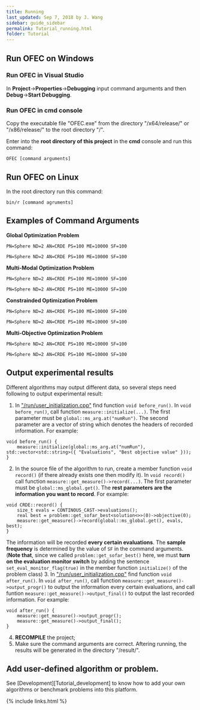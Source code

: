 ```yaml
---
title: Running
last_updated: Sep 7, 2018 by J. Wang
sidebar: guide_sidebar
permalink: Tutorial_running.html
folder: Tutorial
---
```


## Run OFEC on Windows

### Run OFEC in **Visual Studio**

In **Project**->**Properties**->**Debugging** input command arguments and then **Debug**->**Start Debugging**.

### Run OFEC in **cmd** console

Copy the executable file "OFEC.exe" from the directory "/x64/release/" or "/x86/release/" to the root directory "/".

Enter into the **root directory of this project** in the **cmd** console and run this command:
```
OFEC [command arguments]
```

## Run OFEC on Linux
In the root directory run this command:
```
bin/r [command agruments]
```

## Examples of Command Arguments
**Global Optimization Problem**

`PN=Sphere ND=2 AN=CRDE PS=100 ME=10000 SF=100`

`PN=Sphere ND=2 AN=CRDE PS=100 ME=10000 SF=100`

**Multi-Modal Optimization Problem**

`PN=Sphere ND=2 AN=CRDE PS=100 ME=10000 SF=100`

`PN=Sphere ND=2 AN=CRDE PS=100 ME=10000 SF=100`

**Constrainded Optimization Problem**

`PN=Sphere ND=2 AN=CRDE PS=100 ME=10000 SF=100`

`PN=Sphere ND=2 AN=CRDE PS=100 ME=10000 SF=100`

**Multi-Objective Optimization Problem**

`PN=Sphere ND=2 AN=CRDE PS=100 ME=10000 SF=100`

`PN=Sphere ND=2 AN=CRDE PS=100 ME=10000 SF=100`

## Output experimental results

Different algorithms may output different data, so several steps need following to output experimental result:
1. In ["/run/user_initialization.cpp"](https://github.com/Changhe160/OFEC_Alpha/blob/master/run/user_initialization.cpp) find function `void before_run()`.
In `void before_run()`, call function `measure::initialize(...)`. 
The first parameter must be `global::ms_arg.at("numRun")`.
The second parameter are a vector of string which denotes the headers of recorded information. For example:
```
void before_run() {
	measure::initialize(global::ms_arg.at("numRun"), std::vector<std::string>({ "Evaluations", "Best objective value" }));
}
```
2. In the source file of the algorithm to run, create a member function `void record()` (if there already exists one then modify it).
In `void record()` call function `measure::get_measure()->record(...)`.
The first parameter must be `global::ms_global.get()`.
The **rest parameters are the information you want to record**. For example:
```
void CRDE::record()	{
	size_t evals = CONTINOUS_CAST->evaluations();
	real best = problem::get_sofar_best<solution<>>(0)->objective(0);
	measure::get_measure()->record(global::ms_global.get(), evals, best);
}
```
The information will be recorded **every certain evaluations**.
The **sample frequency** is determined by the value of `SF` in the command arguments.
(**Note that**, since we called `problem::get_sofar_best()` here, we must **turn on the evaluation monitor switch** 
by adding the sentence `set_eval_monitor_flag(true)` in the member function `initialize()` of the problem class)
3. In ["/run/user_initialization.cpp"](https://github.com/Changhe160/OFEC_Alpha/blob/master/run/user_initialization.cpp) find function `void after_run()`.
In `void after_run()`, call function `measure::get_measure()->output_progr()` to output the information every certain evaluations, 
and call funtion `measure::get_measure()->output_final()` to output the last recorded information. For example:
```
void after_run() {
	measure::get_measure()->output_progr();
	measure::get_measure()->output_final();
}
```
4. **RECOMPILE** the project;
5. Make sure the command arguments are correct. Aftering running, the results will be generated in the directory "/result/".

## Add user-defined algorithm or problem.

See [Development][Tutorial_development] to know how to add your own algorithms or benchmark problems into this platform.

{% include links.html %}